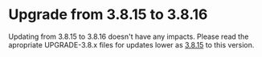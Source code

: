 # Upgrade from 3.8.15 to 3.8.16

Updating from 3.8.15 to 3.8.16 doesn't have any impacts. Please read the apropriate UPGRADE-3.8.x files for updates lower as [3.8.15](UPGRADE-3.8.15.md) to this version.
